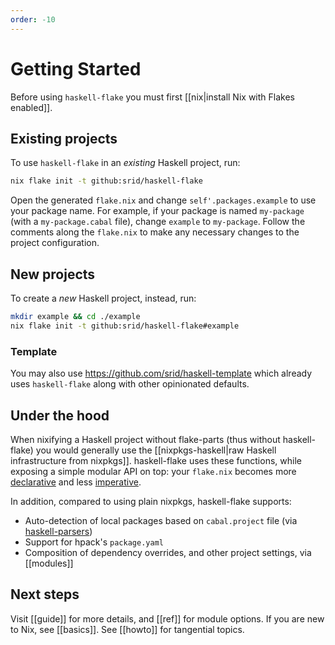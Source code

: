 ```yaml
---
order: -10
---
```


# Getting Started

Before using `haskell-flake` you must first [[nix|install Nix with Flakes enabled]].

## Existing projects

To use `haskell-flake` in an *existing* Haskell project, run:

```sh
nix flake init -t github:srid/haskell-flake
```

Open the generated `flake.nix` and change `self'.packages.example` to use your package name. For example, if your package is named `my-package` (with a `my-package.cabal` file), change `example` to `my-package`. Follow the comments along the `flake.nix` to make any necessary changes to the project configuration.

## New projects

To create a *new* Haskell project, instead, run:

```sh
mkdir example && cd ./example
nix flake init -t github:srid/haskell-flake#example
```

### Template

You may also use https://github.com/srid/haskell-template which already uses `haskell-flake` along with other opinionated defaults.

## Under the hood

When nixifying a Haskell project without flake-parts (thus without haskell-flake) you would generally use the [[nixpkgs-haskell|raw Haskell infrastructure from nixpkgs]]. haskell-flake uses these functions, while exposing a simple modular API on top: your `flake.nix` becomes more [declarative](https://github.com/srid/haskell-template/blob/304fb5a1adfb25c7691febc15911b588a364a5f7/flake.nix#L27-L39) and less [imperative](https://github.com/srid/haskell-template/blob/3fc6858830ecee3d2fe1dfe9a8bfa2047cf561ac/flake.nix#L20-L79).

In addition, compared to using plain nixpkgs, haskell-flake supports:

- Auto-detection of local packages based on `cabal.project` file (via [haskell-parsers](https://github.com/srid/haskell-flake/tree/master/nix/haskell-parsers))
- Support for hpack's `package.yaml`
- Composition of dependency overrides, and other project settings, via [[modules]]

## Next steps

Visit [[guide]] for more details, and [[ref]] for module options. If you are new to Nix, see [[basics]]. See [[howto]] for tangential topics.
